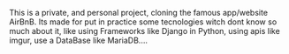 This is a private, and personal project, cloning the famous app/website AirBnB. Its made for put in practice some tecnologies witch dont know so much about it, like using Frameworks like Django in Python, using apis like imgur, use a DataBase like MariaDB....
 
